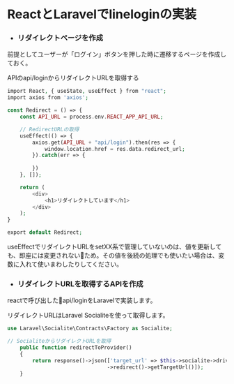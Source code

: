 # **ReactとLaravelでlineloginの実装**
* ### **リダイレクトページを作成**
前提としてユーザーが「ログイン」ボタンを押した時に遷移するページを作成しておく。

APIのapi/loginからリダイレクトURLを取得する
```php
import React, { useState, useEffect } from "react";
import axios from 'axios';

const Redirect = () => {
    const API_URL = process.env.REACT_APP_API_URL;

    // RedirectURLの取得
    useEffect(() => {
        axios.get(API_URL + "api/login").then(res => {
            window.location.href = res.data.redirect_url;
        }).catch(err => {
    
        })
    }, []);

    return (
        <div>
            <h1>リダイレクトしています</h1>
        </div>
    );
}

export default Redirect;
```
useEffectでリダイレクトURLをsetXX系で管理していないのは、値を更新しても、即座には変更されないため。その値を後続の処理でも使いたい場合は、変数に入れて使いまわしたりしてください。

* ### **リダイレクトURLを取得するAPIを作成**
reactで呼び出したapi/loginをLaravelで実装します。

リダイレクトURLはLaravel Socialiteを使って取得します。
```php
use Laravel\Socialite\Contracts\Factory as Socialite;

// SocialiteからリダイレクトURLを取得
    public function redirectToProvider()
    {
        return response()->json(['target_url' => $this->socialite->driver('line')
                                ->redirect()->getTargetUrl()]);
    }
```